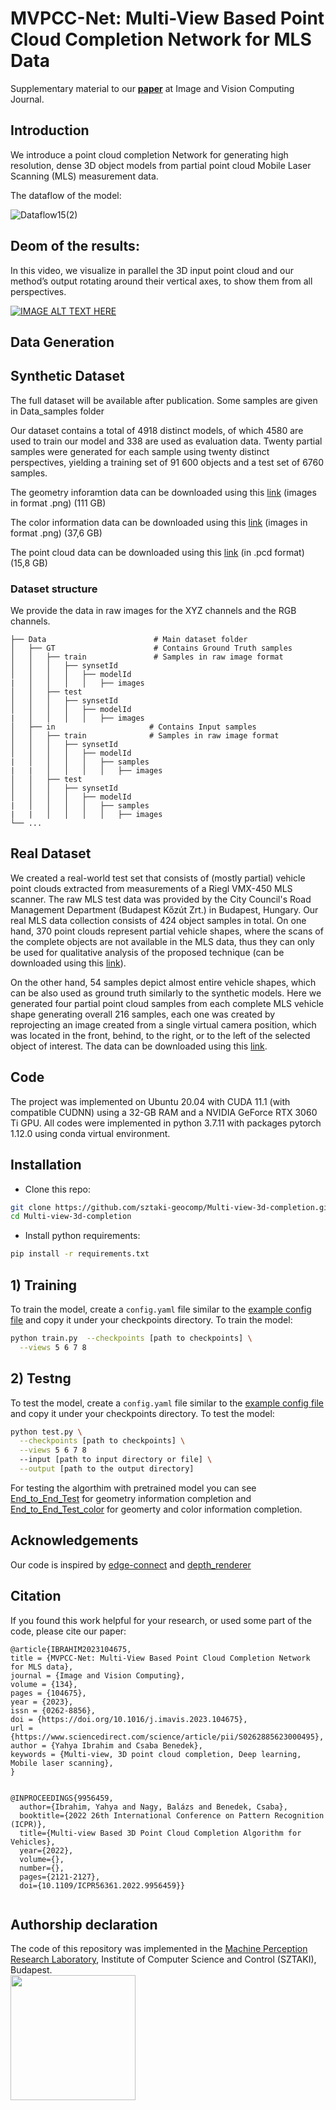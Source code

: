 # MVPCC-Net: Multi-View Based Point Cloud Completion Network for MLS Data
Supplementary material to our  **[paper](https://www.sciencedirect.com/science/article/pii/S0262885623000495)** at  Image and Vision Computing Journal.


## Introduction 

We introduce a point cloud completion Network for generating high resolution, dense 3D object models from partial point cloud Mobile Laser Scanning (MLS) measurement data.

The dataflow of the model: 

![Dataflow15(2)](https://user-images.githubusercontent.com/101256004/229819119-200e260a-1cc0-4a3d-99f6-a2947ba4258c.PNG)




## Deom of the results:

In this video, we visualize in parallel the 3D input point cloud and our method’s output rotating around their vertical
axes, to show them from all perspectives.  

[![IMAGE ALT TEXT HERE](https://img.youtube.com/vi/iQ_SWNuF2a4/0.jpg)](https://youtu.be/iQ_SWNuF2a4)






## Data Generation

## Synthetic Dataset
The full dataset will be available after publication. Some samples are given in  Data_samples folder

Our dataset contains a total of 4918 distinct models, of which 4580 are used to train our model and 338 are used as evaluation
data. Twenty partial samples were generated for each sample using twenty distinct perspectives, yielding a training set of 91 600 objects and a test set of 6760 samples.

The geometry inforamtion data can be downloaded using this [link](https://drive.google.com/file/d/1YVD8Na5LXrGLodpFXG33Cf_nl6Eifu3z/view?usp=share_link) (images in format .png)  (111 GB) 

The color information data can be downloaded using this [link](https://drive.google.com/file/d/1IwJ9BvT5oH4ui4EmigEv_y5T7Q8wVuzn/view?usp=share_link) (images in format .png)  (37,6 GB) 

The point cloud data can be downloaded using this [link](https://drive.google.com/file/d/1LzHrk0tu9kZqNVxvsul1MX2SfWx39Goe/view?usp=share_link) (in .pcd format) (15,8 GB) 

### Dataset structure
We provide the data in raw images for the XYZ channels and the RGB channels.

    ├── Data                        # Main dataset folder
    │   ├── GT                      # Contains Ground Truth samples
    │   │   ├── train               # Samples in raw image format
    │   │   │   ├── synsetId 
    │   │   │   │   ├── modelId 
    |   │   │   │   │   ├── images 
    │   │   ├── test             
    │   │   │   ├── synsetId 
    │   │   │   │   ├── modelId 
    |   │   │   │   │   ├── images 
    │   ├── in                     # Contains Input samples 
    │   │   ├── train              # Samples in raw image format
    │   │   │   ├── synsetId  
    │   │   │   │   ├── modelId 
    |   │   │   │   │   ├── samples 
    |   |   │   │   │   │   ├── images
    │   │   ├── test             
    │   │   │   ├── synsetId 
    │   │   │   │   ├── modelId 
    |   │   │   │   │   ├── samples
    |   |   │   │   │   │   ├── images
    └── ...


## Real Dataset
We created a real-world test set that consists of (mostly partial) vehicle point clouds extracted from  measurements of a Riegl VMX-450 MLS scanner. The raw MLS test data was provided by the  City Council's Road Management Department (Budapest Kőzút Zrt.) in Budapest, Hungary.
Our real MLS data collection consists  of 424 object samples in total. On one hand, 370 point clouds represent partial vehicle shapes, where the scans of the complete objects are not available in the MLS data, thus they can only be used for qualitative analysis of the proposed technique (can be downloaded using  this [link](https://drive.google.com/file/d/1qQAIYEWnkPKyl_7C6nGzLq2LBZp362VL/view?usp=share_link)). 

On the other hand, 54 samples depict almost entire vehicle shapes, which can be also used as ground truth similarly to the synthetic models. Here we generated four partial point cloud samples from each complete MLS vehicle shape generating overall 216 samples, each one was created by reprojecting an image created from a single virtual camera position, which was located in the front, behind, to the right, or to the left of the selected object of interest. The data can be downloaded using this [link](https://drive.google.com/file/d/1vlUZ6NdEK2aUgz7RH3CNoNpIofrP6gS_/view?usp=share_link).


## Code 

The project was implemented on Ubuntu 20.04 with CUDA 11.1 (with compatible CUDNN) using a 32-GB RAM and a NVIDIA GeForce RTX 3060 Ti GPU. All codes were implemented in python 3.7.11 with packages pytorch 1.12.0 using conda virtual environment. 

## Installation 

- Clone this repo: 
```sh
git clone https://github.com/sztaki-geocomp/Multi-view-3d-completion.git
cd Multi-view-3d-completion
```

- Install python requirements:
```sh
pip install -r requirements.txt
```

## 1) Training
To train the model, create a `config.yaml` file similar to the [example config file](./checkpoints/config.yml) and copy it under your checkpoints directory. 
To train the model:

```sh
python train.py  --checkpoints [path to checkpoints] \
  --views 5 6 7 8
```

## 2) Testng
To test the model, create a `config.yaml` file similar to the [example config file](./checkpoints/config.yml) and copy it under your checkpoints directory. To test the model:
```sh
python test.py \
  --checkpoints [path to checkpoints] \
  --views 5 6 7 8
  --input [path to input directory or file] \
  --output [path to the output directory]
```

For testing the algorthim with pretrained model you can see [End_to_End_Test](./End_to_End_Test) for geometry information completion and [End_to_End_Test_color](./End_to_End_Test_color) for geomerty and color information completion. 

## Acknowledgements
Our code is inspired by [edge-connect](https://github.com/knazeri/edge-connect) and  [depth_renderer](https://github.com/yinyunie/depth_renderer)



## Citation
If you found this work helpful for your research, or used some part of the code, please cite our paper:

```text
@article{IBRAHIM2023104675,
title = {MVPCC-Net: Multi-View Based Point Cloud Completion Network for MLS data},
journal = {Image and Vision Computing},
volume = {134},
pages = {104675},
year = {2023},
issn = {0262-8856},
doi = {https://doi.org/10.1016/j.imavis.2023.104675},
url = {https://www.sciencedirect.com/science/article/pii/S0262885623000495},
author = {Yahya Ibrahim and Csaba Benedek},
keywords = {Multi-view, 3D point cloud completion, Deep learning, Mobile laser scanning},
}


@INPROCEEDINGS{9956459,
  author={Ibrahim, Yahya and Nagy, Balázs and Benedek, Csaba},
  booktitle={2022 26th International Conference on Pattern Recognition (ICPR)}, 
  title={Multi-view Based 3D Point Cloud Completion Algorithm for Vehicles}, 
  year={2022},
  volume={},
  number={},
  pages={2121-2127},
  doi={10.1109/ICPR56361.2022.9956459}}


```



## Authorship declaration
The code of this repository was implemented in the [Machine Perception Research Laboratory](https://www.sztaki.hu/en/science/departments/mplab), Institute of Computer Science and Control (SZTAKI), Budapest.\
<img src="https://user-images.githubusercontent.com/50795664/195994236-1579001a-e78e-4638-9cbe-496d4b9a73d2.png" width="200">
